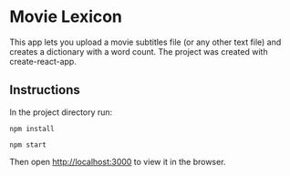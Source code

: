 # Movie Lexicon

This app lets you upload a movie subtitles file (or any other text file) and creates a dictionary with a word count. The project was created with create-react-app.

## Instructions

In the project directory run:

`npm install`

`npm start`

Then open [http://localhost:3000](http://localhost:3000) to view it in the browser.
